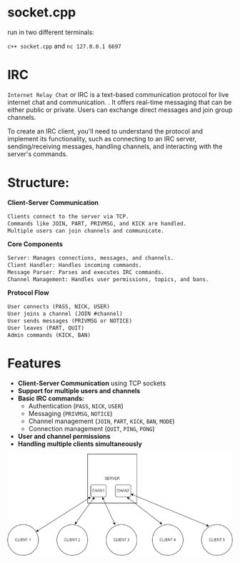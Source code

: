 # socket.cpp

run in two different terminals:

`c++ socket.cpp`  and  `nc 127.0.0.1 6697`

# IRC

`Internet Relay Chat` or IRC is a text-based communication protocol for live internet chat and communication. .
It offers real-time messaging that can be either public or private. Users can exchange
direct messages and join group channels.

To create an IRC client, you'll need to understand the protocol and implement its functionality, such as connecting to an IRC server, sending/receiving messages, handling channels, and interacting with the server's commands.

# Structure:

**Client-Server Communication**

    Clients connect to the server via TCP.
    Commands like JOIN, PART, PRIVMSG, and KICK are handled.
    Multiple users can join channels and communicate.

**Core Components**

    Server: Manages connections, messages, and channels.
    Client Handler: Handles incoming commands.
    Message Parser: Parses and executes IRC commands.
    Channel Management: Handles user permissions, topics, and bans.

**Protocol Flow**

    User connects (PASS, NICK, USER)
    User joins a channel (JOIN #channel)
    User sends messages (PRIVMSG or NOTICE)
    User leaves (PART, QUIT)
    Admin commands (KICK, BAN)

# Features
- **Client-Server Communication** using TCP sockets
- **Support for multiple users and channels**
- **Basic IRC commands:**
  - Authentication (`PASS`, `NICK`, `USER`)
  - Messaging (`PRIVMSG`, `NOTICE`)
  - Channel management (`JOIN`, `PART`, `KICK`, `BAN`, `MODE`)
  - Connection management (`QUIT`, `PING`, `PONG`)
- **User and channel permissions**
- **Handling multiple clients simultaneously**


![alt text](test.drawio.svg)